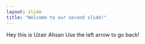 ```yaml
---
layout: slide
title: "Welcome to our second slide!"
---
```

Hey this is Uzair Ahsan
Use the left arrow to go back!
